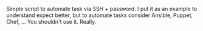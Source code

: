 Simple script to automate task via SSH + password. I put it as an example to understand expect better, but to automate tasks consider Ansible, Puppet, Chef, ... You shouldn't use it. Really.
